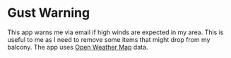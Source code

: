 # Gust Warning

This app warns me via email if high winds are expected in my area. This is
useful to me as I need to remove some items that might drop from my balcony.
The app uses [Open Weather Map](https://openweathermap.org) data.

